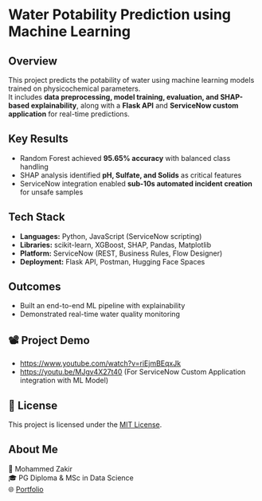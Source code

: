 # Water Potability Prediction using Machine Learning

## Overview
This project predicts the potability of water using machine learning models trained on physicochemical parameters.  
It includes **data preprocessing, model training, evaluation, and SHAP-based explainability**, along with a **Flask API** and **ServiceNow custom application** for real-time predictions.

## Key Results
- Random Forest achieved **95.65% accuracy** with balanced class handling  
- SHAP analysis identified **pH, Sulfate, and Solids** as critical features  
- ServiceNow integration enabled **sub-10s automated incident creation** for unsafe samples  

## Tech Stack
- **Languages:** Python, JavaScript (ServiceNow scripting)  
- **Libraries:** scikit-learn, XGBoost, SHAP, Pandas, Matplotlib  
- **Platform:** ServiceNow (REST, Business Rules, Flow Designer)  
- **Deployment:** Flask API, Postman, Hugging Face Spaces  

## Outcomes
- Built an end-to-end ML pipeline with explainability  
- Demonstrated real-time water quality monitoring  

## 📽️ Project Demo

- https://www.youtube.com/watch?v=riEjmBEqxJk 
- https://youtu.be/MJgv4X27t40 (For ServiceNow Custom Application integration with ML Model)


## 📄 License

This project is licensed under the [MIT License](LICENSE).

##  About Me

👤 Mohammed Zakir  
🎓 PG Diploma & MSc in Data Science  
🌐 [Portfolio](https://zakir8992.github.io/Mohammed_zakir_portfolio/) 
